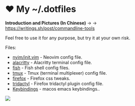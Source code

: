 ❤ My ~/.dotfiles
================

**Introduction and Pictures (In Chinese)** → → https://writings.sh/post/commandline-tools

Feel free to use it for any purpose, but try it at your own risk.

Files:

- [nvim/init.vim](nvim/init.vim) - Neovim config file.
- [alacritty](alacritty/alacritty.yml) - Alacritty terminal config file.
- [fish](fish) - Fish shell config files.
- [tmux](tmux/tmux.conf) - Tmux (terminal multiplexer) config file.
- [firefox](firefox/css) - Firefox css tweaks.
- [tridactyl](firefox/tridactylrc) - Firefox tridactyl plugin config file.
- [Keybindings](misc/Keybindings) - macos emacs keybindings..

![](demo.png)
